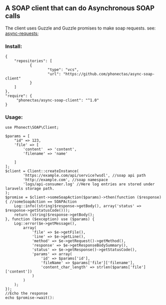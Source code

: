 ## A SOAP client that can do Asynchronous SOAP calls

The client uses Guzzle and Guzzle promises to make soap requests.
see: [async-requests](http://docs.guzzlephp.org/en/stable/quickstart.html#async-requests);

### Install:
	{
	    "repositories": [
	           {
	                   "type": "vcs",
	                   "url": "https://github.com/phonectas/async-soap-client"
	           }
	    ]
    },
    "require": {
    	 "phonectas/async-soap-client": "^1.0"
    }

### Usage:

    use Phonect\SOAP\Client;

    $params = [
		"id" => 123,
		'file' => [
			'content'  => 'content',
			'filename' => 'name'
			
		]
	];
	$client = Client::createInstance(
			'https://example.com/api/service?wsdl', //soap api path
			'http://example.com', //soap namespace
			'logs/api-consumer.log' //Here log entries are stored under laravels storage path. 
	);
	$promise = $client->someSoapAction($params)->then(function ($response) { //someSoapAction == SOAPAction
		Log::info((string)$response->getBody(), array('status' => $response->getStatusCode()));
		return (string)$response->getBody();
	}, function ($exception) use ($params) {
		Log::error($e->getMessage(),
			array(
				'file' => $e->getFile(),
				'line' => $e->getLine(),
				'method' => $e->getRequest()->getMethod(),
				'response' => $e->getResponseBodySummary(),
				'status' => $e->getResponse()->getStatusCode(),
				'params' => array(
					'id' => $params['id'],
					'fileName' => $params['file']['filename'],
					'content_char_length' => strlen($params['file']['content'])
				)
			)
		);
	});
	//Echo the response
	echo $promise->wait():
